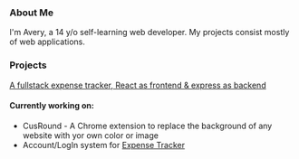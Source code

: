 ### About Me
I'm Avery, a 14 y/o self-learning web developer. My projects consist mostly of web applications.

### Projects
[A fullstack expense tracker, React as frontend & express as backend](https://github.com/averynova/expense-tracker)

#### Currently working on:

- CusRound - A Chrome extension to replace the background of any website with yor own color or image
- Account/LogIn system for [Expense Tracker](https://github.com/averynova/expense-tracker)
